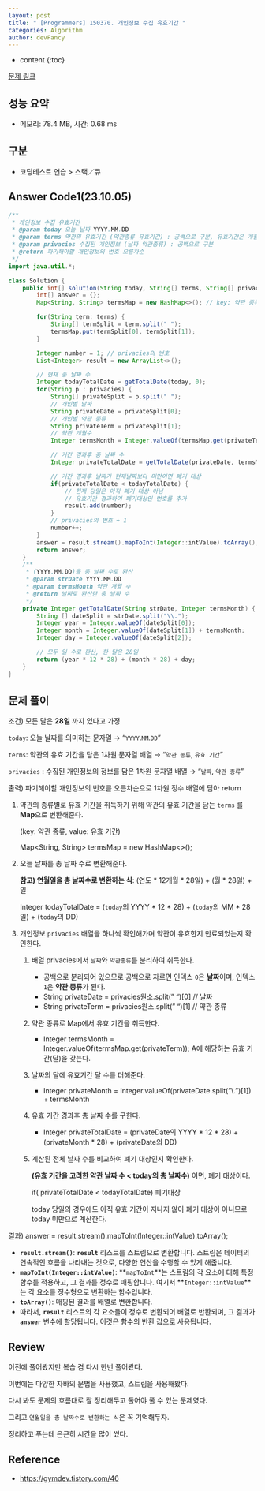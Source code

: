 ```yaml
---
layout: post
title: " [Programmers] 150370. 개인정보 수집 유효기간 "
categories: Algorithm
author: devFancy
---
```

* content
{:toc}

[문제 링크](https://school.programmers.co.kr/learn/courses/30/lessons/150370)

## 성능 요약

* 메모리: 78.4 MB, 시간: 0.68 ms

## 구분

* 코딩테스트 연습 > 스택／큐

## Answer Code1(23.10.05)

```java
/**
 * 개인정보 수집 유효기간
 * @param today 오늘 날짜 YYYY.MM.DD
 * @param terms 약관의 유효기간 (약관종류 유효기간) : 공백으로 구분, 유효기간은 개월수
 * @param privacies 수집된 개인정보 (날짜 약관종류) : 공백으로 구분
 * @return 파기해야할 개인정보의 번호 오름차순
 */
import java.util.*;

class Solution {
    public int[] solution(String today, String[] terms, String[] privacies) {
        int[] answer = {};
        Map<String, String> termsMap = new HashMap<>(); // key: 약관 종류, value: 유효 기간

        for(String term: terms) {
            String[] termSplit = term.split(" ");
            termsMap.put(termSplit[0], termSplit[1]);
        }

        Integer number = 1; // privacies의 번호
        List<Integer> result = new ArrayList<>();

        // 현재 총 날짜 수
        Integer todayTotalDate = getTotalDate(today, 0);
        for(String p : privacies) {
            String[] privateSplit = p.split(" ");
            // 개인별 날짜
            String privateDate = privateSplit[0];
            // 개인별 약관 종류
            String privateTerm = privateSplit[1];
            // 약관 개월수
            Integer termsMonth = Integer.valueOf(termsMap.get(privateTerm));

            // 기간 경과후 총 날짜 수
            Integer privateTotalDate = getTotalDate(privateDate, termsMonth) - 1;

            // 기간 경과후 날짜가 현재날짜보다 미만이면 폐기 대상
            if(privateTotalDate < todayTotalDate) {
                // 현재 당일은 아직 폐기 대상 아님
                // 유효기간 경과하여 폐기대상인 번호를 추가
                result.add(number);
            }
            // privacies의 번호 + 1
            number++;
        }
        answer = result.stream().mapToInt(Integer::intValue).toArray();
        return answer;
    }
    /**
     * (YYYY.MM.DD)을 총 날짜 수로 환산
     * @param strDate YYYY.MM.DD
     * @param termsMonth 약관 개월 수
     * @return 날짜로 환산한 총 날짜 수
     */
    private Integer getTotalDate(String strDate, Integer termsMonth) {
        String [] dateSplit = strDate.split("\\.");
        Integer year = Integer.valueOf(dateSplit[0]);
        Integer month = Integer.valueOf(dateSplit[1]) + termsMonth;
        Integer day = Integer.valueOf(dateSplit[2]);

        // 모두 일 수로 환산, 한 달은 28일
        return (year * 12 * 28) + (month * 28) + day;
    }
}
```

## 문제 풀이

조건) 모든 달은 **28일** 까지 있다고 가정

`today`: 오늘 날짜를 의미하는 문자열 → “`YYYY`.`MM`.`DD`”

`terms`: 약관의 유효 기간을 담은 1차원 문자열 배열 →  “`약관 종류`, `유효 기간`”

`privacies` : 수집된 개인정보의 정보를 담은 1차원 문자열 배열 → “`날짜`, `약관 종류`”

출력) 파기해야할 개인정보의 번호를 오름차순으로 1차원 정수 배열에 담아 return

1. 약관의 종류별로 유효 기간을 취득하기 위해 약관의 유효 기간을 담는 `terms` 를 **Map**으로 변환해준다.

   (key: 약관 종류, value: 유효 기간)

   Map<String, String> termsMap = new HashMap<>();

2. 오늘 날짜를 총 날짜 수로 변환해준다.

   **참고) 연월일을 총 날짜수로 변환하는 식**: (연도 * 12개월 * 28일) + (월 * 28일) + 일

   Integer todayTotalDate = (`today`의 YYYY * 12 * 28) + (`today`의 MM * 28일) + (`today`의 DD)

3. 개인정보 `privacies` 배열을 하나씩 확인해가며 약관이 유효한지 만료되었는지 확인한다.
    1. 배열 privacies에서 `날짜`와 `약관종류`를 분리하여 취득한다.
        - 공백으로 분리되어 있으므로 공백으로 자르면 인덱스 `0`은 **날짜**이며, 인덱스 `1`은 **약관 종류**가 된다.
        - String privateDate = privacies원소.split(” “)[0] // 날짜
        - String privateTerm = privacies원소.split(” “)[1] // 약관 종류
    2. 약관 종류로 Map에서 유효 기간을 취득한다.
        - Integer termsMonth = Integer.valueOf(termsMap.get(privateTerm)); A에 해당하는 유효 기간(달)을 갖는다.
    3. 날짜의 달에 유효기간 달 수를 더해준다.
        - Integer privateMonth = Integer.valueOf(privateDate.split(”\\.”)[1]) + termsMonth
    4. 유효 기간 경과후 총 날짜 수를 구한다.
        - Integer privateTotalDate = (privateDate의 YYYY * 12 * 28) + (privateMonth * 28) + (privateDate의 DD)
    5. 계산된  전체 날짜 수를 비교하여 폐기 대상인지 확인한다.

       **(유효 기간을 고려한 약관 날짜 수 < today의 총 날짜수)** 이면, 폐기 대상이다.

       if( privateTotalDate < todayTotalDate) 폐기대상

       today 당일의 경우에도 아직 유효 기간이 지나지 않아 폐기 대상이 아니므로 today 미만으로 계산한다.


결과) answer = result.stream().mapToInt(Integer::intValue).toArray();

- **`result.stream()`**: **`result`** 리스트를 스트림으로 변환합니다. 스트림은 데이터의 연속적인 흐름을 나타내는 것으로, 다양한 연산을 수행할 수 있게 해줍니다.
- **`mapToInt(Integer::intValue)`**: **`mapToInt`**는 스트림의 각 요소에 대해 특정 함수를 적용하고, 그 결과를 정수로 매핑합니다. 여기서 **`Integer::intValue`**는 각 요소를 정수형으로 변환하는 함수입니다.
- **`toArray()`**: 매핑된 결과를 배열로 변환합니다.
- 따라서, **`result`** 리스트의 각 요소들이 정수로 변환되어 배열로 반환되며, 그 결과가 **`answer`** 변수에 할당됩니다. 이것은 함수의 반환 값으로 사용됩니다.

## Review

이전에 풀어봤지만 복습 겸 다시 한번 풀어봤다.

이번에는 다양한 자바의 문법을 사용했고, 스트림을 사용해봤다.

다시 봐도 문제의 흐름대로 잘 정리해두고 풀어야 풀 수 있는 문제였다.

그리고 `연월일을 총 날짜수로 변환하는 식`은 꼭 기억해두자.

정리하고 푸는데 은근히 시간을 많이 썼다.

## Reference

- https://gymdev.tistory.com/46
